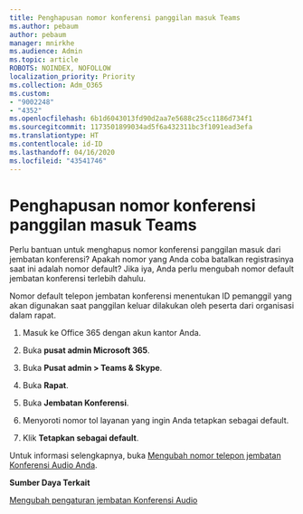 ```yaml
---
title: Penghapusan nomor konferensi panggilan masuk Teams
ms.author: pebaum
author: pebaum
manager: mnirkhe
ms.audience: Admin
ms.topic: article
ROBOTS: NOINDEX, NOFOLLOW
localization_priority: Priority
ms.collection: Adm_O365
ms.custom:
- "9002248"
- "4352"
ms.openlocfilehash: 6b1d6043013fd90d2aa7e5688c25cc1186d734f1
ms.sourcegitcommit: 1173501899034ad5f6a432311bc3f1091ead3efa
ms.translationtype: HT
ms.contentlocale: id-ID
ms.lasthandoff: 04/16/2020
ms.locfileid: "43541746"
---
```

# <a name="teams-dial-in-conferencing-number-removal"></a>Penghapusan nomor konferensi panggilan masuk Teams

Perlu bantuan untuk menghapus nomor konferensi panggilan masuk dari jembatan konferensi? Apakah nomor yang Anda coba batalkan registrasinya saat ini adalah nomor default? Jika iya, Anda perlu mengubah nomor default jembatan konferensi terlebih dahulu.

Nomor default telepon jembatan konferensi menentukan ID pemanggil yang akan digunakan saat panggilan keluar dilakukan oleh peserta dari organisasi dalam rapat.

1. Masuk ke Office 365 dengan akun kantor Anda.

2. Buka **pusat admin Microsoft 365**.

3. Buka **Pusat admin > Teams & Skype**.

4. Buka **Rapat**.

5. Buka **Jembatan Konferensi**.

6. Menyoroti nomor tol layanan yang ingin Anda tetapkan sebagai default.

7. Klik **Tetapkan sebagai default**.

Untuk informasi selengkapnya, buka [Mengubah nomor telepon jembatan Konferensi Audio Anda](https://docs.microsoft.com/microsoftteams/change-the-phone-numbers-on-your-audio-conferencing-bridge).

**Sumber Daya Terkait**

[Mengubah pengaturan jembatan Konferensi Audio](https://docs.microsoft.com/microsoftteams/change-the-settings-for-an-audio-conferencing-bridge)

